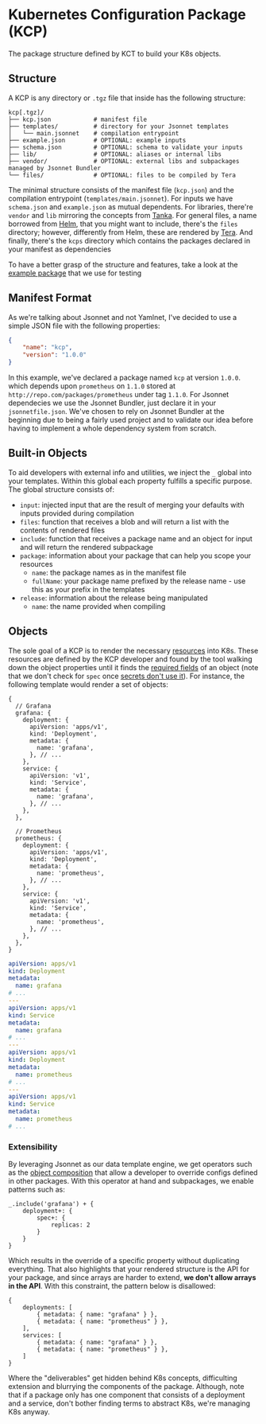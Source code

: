 # Kubernetes Configuration Package (KCP)

The package structure defined by KCT to build your K8s objects.

<a name="structure"></a>

## Structure

A KCP is any directory or `.tgz` file that inside has the following structure:

```text
kcp[.tgz]/
├── kcp.json            # manifest file
├── templates/          # directory for your Jsonnet templates
│   └── main.jsonnet    # compilation entrypoint
├── example.json        # OPTIONAL: example inputs
├── schema.json         # OPTIONAL: schema to validate your inputs
├── lib/                # OPTIONAL: aliases or internal libs
├── vendor/             # OPTIONAL: external libs and subpackages managed by Jsonnet Bundler
└── files/              # OPTIONAL: files to be compiled by Tera
```

The minimal structure consists of the manifest file (`kcp.json`) and the compilation entrypoint (`templates/main.jsonnet`). For inputs we have `schema.json` and `example.json` as mutual dependents. For libraries, there're `vendor` and `lib` mirroring the concepts from [Tanka](https://tanka.dev/libraries/import-paths). For general files, a name borrowed from [Helm](https://helm.sh/docs/chart_template_guide/accessing_files/#helm), that you might want to include, there's the `files` directory; however, differently from Helm, these are rendered by [Tera](https://tera.netlify.app/docs). And finally, there's the `kcps` directory which contains the packages declared in your manifest as dependencies

To have a better grasp of the structure and features, take a look at the [example package][example-kcp] that we use for testing

<a name="manifest"></a>

## Manifest Format

As we're talking about Jsonnet and not Yamlnet, I've decided to use a simple JSON file with the following properties:

```json
{
	"name": "kcp",
	"version": "1.0.0"
}
```

In this example, we've declared a package named `kcp` at version `1.0.0`. which depends upon `prometheus` on `1.1.0` stored at `http://repo.com/packages/prometheus` under tag `1.1.0`. For Jsonnet dependecies we use the Jsonnet Bundler, just declare it in your `jsonnetfile.json`. We've chosen to rely on Jsonnet Bundler at the beginning due to being a fairly used project and to validate our idea before having to implement a whole dependency system from scratch.

<a name="built-in"></a>

## Built-in Objects

To aid developers with external info and utilities, we inject the `_` global into your templates. Within this global each property fulfills a specific purpose. The global structure consists of:

- `input`: injected input that are the result of merging your defaults with inputs provided during compilation
- `files`: function that receives a blob and will return a list with the contents of rendered files
- `include`: function that receives a package name and an object for input and will return the rendered subpackage
- `package`: information about your package that can help you scope your resources
	- `name`: the package names as in the manifest file
	- `fullName`: your package name prefixed by the release name - use this as your prefix in the templates
- `release`: information about the release being manipulated
	- `name`: the name provided when compiling

<a name="objects"></a>

## Objects

The sole goal of a KCP is to render the necessary [resources][k8s-objects] into K8s. These resources are defined by the KCP developer and found by the tool walking down the object properties until it finds the [required fields][k8s-required-fields] of an object (note that we don't check for `spec` once [secrets don't use it][k8s-secret]). For instance, the following template would render a set of objects:

```jsonnet
{
  // Grafana
  grafana: {
    deployment: {
      apiVersion: 'apps/v1',
      kind: 'Deployment',
      metadata: {
        name: 'grafana',
      }, // ...
    },
    service: {
      apiVersion: 'v1',
      kind: 'Service',
      metadata: {
        name: 'grafana',
      }, // ...
    },
  },

  // Prometheus
  prometheus: {
    deployment: {
      apiVersion: 'apps/v1',
      kind: 'Deployment',
      metadata: {
        name: 'prometheus',
      }, // ...
    },
    service: {
      apiVersion: 'v1',
      kind: 'Service',
      metadata: {
        name: 'prometheus',
      }, // ...
    },
  },
}
```

```yaml
apiVersion: apps/v1
kind: Deployment
metadata:
  name: grafana
# ...
---
apiVersion: apps/v1
kind: Service
metadata:
  name: grafana
# ...
---
apiVersion: apps/v1
kind: Deployment
metadata:
  name: prometheus
# ...
---
apiVersion: apps/v1
kind: Service
metadata:
  name: prometheus
# ...
```

<a name="objects--extensibility"></a>

### Extensibility

By leveraging Jsonnet as our data template engine, we get operators such as the [object composition][jsonnet-oo] that allow a developer to override configs defined in other packages. With this operator at hand and subpackages, we enable patterns such as:

```jsonnet
_.include('grafana') + {
	deployment+: {
		spec+: {
			replicas: 2
		}
	}
}
```

Which results in the override of a specific property without duplicating everything. That also highlights that your rendered structure is the API for your package, and since arrays are harder to extend, **we don't allow arrays in the API**. With this constraint, the pattern below is disallowed:

```jsonnet
{
	deployments: [
		{ metadata: { name: "grafana" } },
		{ metadata: { name: "prometheus" } },
	],
	services: [
		{ metadata: { name: "grafana" } },
		{ metadata: { name: "prometheus" } },
	]
}
```

Where the "deliverables" get hidden behind K8s concepts, difficulting extension and blurrying the components of the package. Although, note that if a package only has one component that consists of a deployment and a service, don't bother finding terms to abstract K8s, we're managing K8s anyway.

[jsonnet-oo]: https://jsonnet.org/learning/tutorial.html#oo
[k8s-objects]: https://kubernetes.io/docs/concepts/overview/working-with-objects/kubernetes-objects/
[k8s-required-fields]: https://kubernetes.io/docs/concepts/overview/working-with-objects/kubernetes-objects/#required-fields
[k8s-secret]: https://kubernetes.io/docs/concepts/configuration/secret/
[example-kcp]: https://github.com/kseat/kct/tree/master/crates/kct_package/tests/fixtures/kcp
